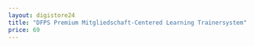 ```yaml
---
layout: digistore24
title: "DFPS Premium Mitgliedschaft-Centered Learning Trainersystem"
price: 69
---
```

